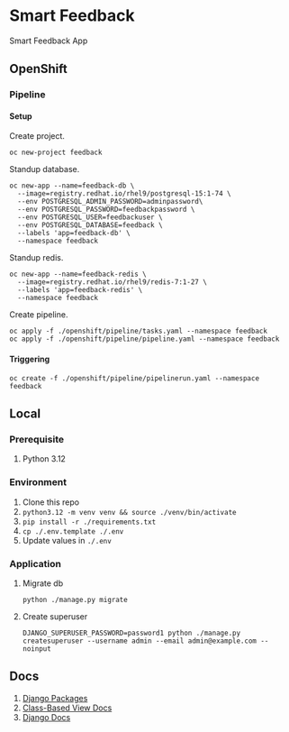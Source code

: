 # Smart Feedback

Smart Feedback App

## OpenShift

### Pipeline

#### Setup

Create project.

```shell
oc new-project feedback
```

Standup database.
```shell
oc new-app --name=feedback-db \
  --image=registry.redhat.io/rhel9/postgresql-15:1-74 \
  --env POSTGRESQL_ADMIN_PASSWORD=adminpassword\
  --env POSTGRESQL_PASSWORD=feedbackpassword \
  --env POSTGRESQL_USER=feedbackuser \
  --env POSTGRESQL_DATABASE=feedback \
  --labels 'app=feedback-db' \
  --namespace feedback
```

Standup redis.

```shell
oc new-app --name=feedback-redis \
  --image=registry.redhat.io/rhel9/redis-7:1-27 \
  --labels 'app=feedback-redis' \
  --namespace feedback
```

Create pipeline.

```shell
oc apply -f ./openshift/pipeline/tasks.yaml --namespace feedback
oc apply -f ./openshift/pipeline/pipeline.yaml --namespace feedback
```

#### Triggering

```shell
oc create -f ./openshift/pipeline/pipelinerun.yaml --namespace feedback
```

## Local

### Prerequisite
1. Python 3.12

### Environment
1. Clone this repo
2. `python3.12 -m venv venv && source ./venv/bin/activate`
3. `pip install -r ./requirements.txt`
4. `cp ./.env.template ./.env`
5. Update values in `./.env`

### Application
1. Migrate db
    ```shell
    python ./manage.py migrate
    ```

2. Create superuser
    ```shell
    DJANGO_SUPERUSER_PASSWORD=password1 python ./manage.py createsuperuser --username admin --email admin@example.com --noinput
    ```

## Docs

1. [Django Packages](https://djangopackages.org)
2. [Class-Based View Docs](https://ccbv.co.uk/)
3. [Django Docs](https://docs.djangoproject.com/en/5.0/)

